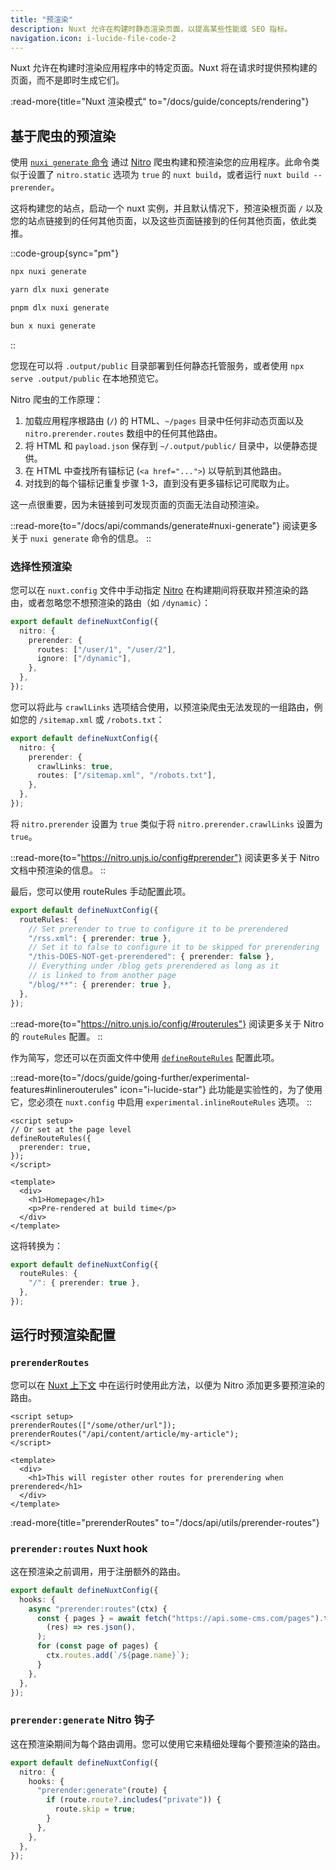 ```yaml
---
title: "预渲染"
description: Nuxt 允许在构建时静态渲染页面，以提高某些性能或 SEO 指标。
navigation.icon: i-lucide-file-code-2
---
```


Nuxt 允许在构建时渲染应用程序中的特定页面。Nuxt 将在请求时提供预构建的页面，而不是即时生成它们。

:read-more{title="Nuxt 渲染模式" to="/docs/guide/concepts/rendering"}

## 基于爬虫的预渲染

使用 [`nuxi generate` 命令](/docs/api/commands/generate) 通过 [Nitro](/docs/guide/concepts/server-engine) 爬虫构建和预渲染您的应用程序。此命令类似于设置了 `nitro.static` 选项为 `true` 的 `nuxt build`，或者运行 `nuxt build --prerender`。

这将构建您的站点，启动一个 nuxt 实例，并且默认情况下，预渲染根页面 `/` 以及您的站点链接到的任何其他页面，以及这些页面链接到的任何其他页面，依此类推。

::code-group{sync="pm"}

```bash [npm]
npx nuxi generate
```

```bash [yarn]
yarn dlx nuxi generate
```

```bash [pnpm]
pnpm dlx nuxi generate
```

```bash [bun]
bun x nuxi generate
```

::

您现在可以将 `.output/public` 目录部署到任何静态托管服务，或者使用 `npx serve .output/public` 在本地预览它。

Nitro 爬虫的工作原理：

1. 加载应用程序根路由 (`/`) 的 HTML、`~/pages` 目录中任何非动态页面以及 `nitro.prerender.routes` 数组中的任何其他路由。
2. 将 HTML 和 `payload.json` 保存到 `~/.output/public/` 目录中，以便静态提供。
3. 在 HTML 中查找所有锚标记 (`<a href="...">`) 以导航到其他路由。
4. 对找到的每个锚标记重复步骤 1-3，直到没有更多锚标记可爬取为止。

这一点很重要，因为未链接到可发现页面的页面无法自动预渲染。

::read-more{to="/docs/api/commands/generate#nuxi-generate"}
阅读更多关于 `nuxi generate` 命令的信息。
::

### 选择性预渲染

您可以在 `nuxt.config` 文件中手动指定 [Nitro](/docs/guide/concepts/server-engine) 在构建期间将获取并预渲染的路由，或者忽略您不想预渲染的路由（如 `/dynamic`）：

```ts twoslash [nuxt.config.ts]
export default defineNuxtConfig({
  nitro: {
    prerender: {
      routes: ["/user/1", "/user/2"],
      ignore: ["/dynamic"],
    },
  },
});
```

您可以将此与 `crawlLinks` 选项结合使用，以预渲染爬虫无法发现的一组路由，例如您的 `/sitemap.xml` 或 `/robots.txt`：

```ts twoslash [nuxt.config.ts]
export default defineNuxtConfig({
  nitro: {
    prerender: {
      crawlLinks: true,
      routes: ["/sitemap.xml", "/robots.txt"],
    },
  },
});
```

将 `nitro.prerender` 设置为 `true` 类似于将 `nitro.prerender.crawlLinks` 设置为 `true`。

::read-more{to="https://nitro.unjs.io/config#prerender"}
阅读更多关于 Nitro 文档中预渲染的信息。
::

最后，您可以使用 routeRules 手动配置此项。

```ts twoslash [nuxt.config.ts]
export default defineNuxtConfig({
  routeRules: {
    // Set prerender to true to configure it to be prerendered
    "/rss.xml": { prerender: true },
    // Set it to false to configure it to be skipped for prerendering
    "/this-DOES-NOT-get-prerendered": { prerender: false },
    // Everything under /blog gets prerendered as long as it
    // is linked to from another page
    "/blog/**": { prerender: true },
  },
});
```

::read-more{to="https://nitro.unjs.io/config/#routerules"}
阅读更多关于 Nitro 的 `routeRules` 配置。
::

作为简写，您还可以在页面文件中使用 [`defineRouteRules`](/docs/api/utils/define-route-rules) 配置此项。

::read-more{to="/docs/guide/going-further/experimental-features#inlinerouterules" icon="i-lucide-star"}
此功能是实验性的，为了使用它，您必须在 `nuxt.config` 中启用 `experimental.inlineRouteRules` 选项。
::

```vue [pages/index.vue]
<script setup>
// Or set at the page level
defineRouteRules({
  prerender: true,
});
</script>

<template>
  <div>
    <h1>Homepage</h1>
    <p>Pre-rendered at build time</p>
  </div>
</template>
```

这将转换为：

```ts [nuxt.config.ts]
export default defineNuxtConfig({
  routeRules: {
    "/": { prerender: true },
  },
});
```

## 运行时预渲染配置

### `prerenderRoutes`

您可以在 [Nuxt 上下文](/docs/guide/going-further/nuxt-app#the-nuxt-context) 中在运行时使用此方法，以便为 Nitro 添加更多要预渲染的路由。

```vue [pages/index.vue]
<script setup>
prerenderRoutes(["/some/other/url"]);
prerenderRoutes("/api/content/article/my-article");
</script>

<template>
  <div>
    <h1>This will register other routes for prerendering when prerendered</h1>
  </div>
</template>
```

:read-more{title="prerenderRoutes" to="/docs/api/utils/prerender-routes"}

### `prerender:routes` Nuxt hook

这在预渲染之前调用，用于注册额外的路由。

```ts [nuxt.config.ts]
export default defineNuxtConfig({
  hooks: {
    async "prerender:routes"(ctx) {
      const { pages } = await fetch("https://api.some-cms.com/pages").then(
        (res) => res.json(),
      );
      for (const page of pages) {
        ctx.routes.add(`/${page.name}`);
      }
    },
  },
});
```

### `prerender:generate` Nitro 钩子

这在预渲染期间为每个路由调用。您可以使用它来精细处理每个要预渲染的路由。

```ts [nuxt.config.ts]
export default defineNuxtConfig({
  nitro: {
    hooks: {
      "prerender:generate"(route) {
        if (route.route?.includes("private")) {
          route.skip = true;
        }
      },
    },
  },
});
```
